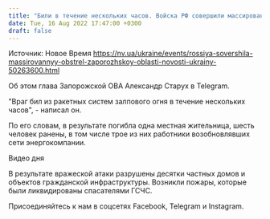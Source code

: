 ```yaml
---
title: "Били в течение нескольких часов. Войска РФ совершили массированный обстрел Запорожской области, погибла женщина, разрушены десятки домов"
date: Tue, 16 Aug 2022 17:47:00 +0300
draft: false
---
```

Источник: Новое Время https://nv.ua/ukraine/events/rossiya-sovershila-massirovannyy-obstrel-zaporozhskoy-oblasti-novosti-ukrainy-50263600.html


Об этом глава Запорожской ОВА Александр Старух в Telegram.

"Враг бил из ракетных систем залпового огня в течение нескольких часов", - написал он.

По его словам, в результате погибла одна местная жительница, шесть человек ранены, в том числе трое из них работники возобновлявших сети энергокомпании.

 Видео дня   

В результате вражеской атаки разрушены десятки частных домов и объектов гражданской инфраструктуры. Возникли пожары, которые были ликвидированы спасателями ГСЧС.

Присоединяйтесь к нам в соцсетях Facebook, Telegram и Instagram.

